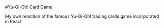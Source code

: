 #Yu-Gi-Oh! Card Game

My own rendition of the famous Yu-Gi-Oh! trading cards game incorporated in React
